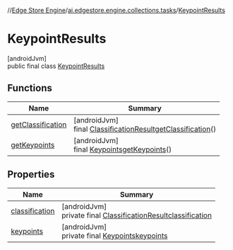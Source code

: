//[Edge Store Engine](../../../index.md)/[ai.edgestore.engine.collections.tasks](../index.md)/[KeypointResults](index.md)

# KeypointResults

[androidJvm]\
public final class [KeypointResults](index.md)

## Functions

| Name | Summary |
|---|---|
| [getClassification](get-classification.md) | [androidJvm]<br>final [ClassificationResult](../-classification-result/index.md)[getClassification](get-classification.md)() |
| [getKeypoints](get-keypoints.md) | [androidJvm]<br>final [Keypoints](../../ai.edgestore.engine.collections/-keypoints/index.md)[getKeypoints](get-keypoints.md)() |

## Properties

| Name | Summary |
|---|---|
| [classification](index.md#-1824365385%2FProperties%2F-89531115) | [androidJvm]<br>private final [ClassificationResult](../-classification-result/index.md)[classification](index.md#-1824365385%2FProperties%2F-89531115) |
| [keypoints](index.md#1549637595%2FProperties%2F-89531115) | [androidJvm]<br>private final [Keypoints](../../ai.edgestore.engine.collections/-keypoints/index.md)[keypoints](index.md#1549637595%2FProperties%2F-89531115) |
